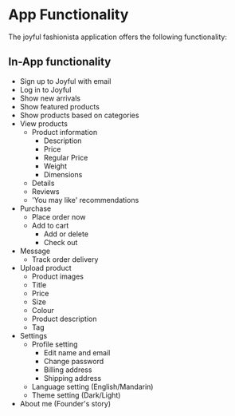 # App Functionality
The joyful fashionista application offers the following functionality:

## In-App functionality
 - Sign up to Joyful with email
 - Log in to Joyful
 - Show new arrivals
 - Show featured products
 - Show products based on categories
 - View products
   - Product information
     - Description
     - Price
     - Regular Price
     - Weight
     - Dimensions
   - Details
   - Reviews
   - 'You may like' recommendations
 - Purchase
   - Place order now
   - Add to cart
     - Add or delete
     - Check out
 - Message
   - Track order delivery 
 - Upload product
   - Product images
   - Title
   - Price
   - Size
   - Colour
   - Product description
   - Tag
 - Settings
   - Profile setting
     - Edit name and email
     - Change password
     - Billing address
     - Shipping address
   - Language setting (English/Mandarin)
   - Theme setting (Dark/Light)
 - About me (Founder's story)